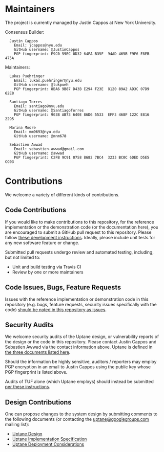 # Maintainers

The project is currently managed by Justin Cappos at New York University.

Consensus Builder:

```
  Justin Cappos
    Email: jcappos@nyu.edu
    GitHub username: @JustinCappos
    PGP fingerprint: E9C0 59EC 0D32 64FA B35F  94AD 465B F9F6 F8EB 475A
```

Maintainers:

```
  Lukas Puehringer
    Email: lukas.puehringer@nyu.edu
    GitHub username: @lukpueh
    PGP fingerprint: 8BA6 9B87 D43B E294 F23E  8120 89A2 AD3C 07D9 62E8
```
```
  Santiago Torres
    Email: santiago@nyu.edu
    GitHub username: @SantiagoTorres
    PGP fingerprint: 903B AB73 640E B6D6 5533  EFF3 468F 122C E816 2295
```
```
  Marina Moore
    Email: mm9693@nyu.edu
    GitHub username: @mnm678
```
```
  Sebastien Awwad
    Email: sebastien.awwad@gmail.com
    GitHub username: @awwad
    PGP fingerprint: C2FB 9C91 0758 B682 7BC4  3233 BC0C 6DED D5E5 CC03
```

# Contributions

We welcome a variety of different kinds of contributions.

## Code Contributions
If you would like to make contributions to this repository, for the reference
implementation or the demonstration code (or the documentation here), you are
encouraged to submit a GitHub pull request to this repository. Please follow
[these development instructions](https://github.com/secure-systems-lab/lab-guidelines/blob/master/dev-workflow.md).
Ideally, please include unit tests for any new software feature or change.

Submitted pull requests undergo review and automated testing, including, but
not limited to:
* Unit and build testing via Travis CI
* Review by one or more maintainers


## Code Issues, Bugs, Feature Requests
Issues with the reference implementation or demonstration code in this
repository (e.g. bugs, feature requests, security issues specifically with the
code)
[should be noted in this repository as issues](https://github.com/secure-systems-lab/lab-guidelines/issues/new).


## Security Audits
We welcome security audits of the Uptane design, or vulnerability reports of
the design or the code in this repository. Please contact Justin Cappos and
Sebastien Awwad via the contact information above. Uptane is defined in
[the three documents listed here](README.md#design-documentation).

Should the information be highly sensitive, auditors / reporters may employ
PGP encryption in an email to Justin Cappos using the public key whose PGP
fingerprint is listed above.

Audits of TUF alone (which Uptane employs) should instead be submitted
[per these
instructions](https://github.com/theupdateframework/tuf/blob/develop/GOVERNANCE.md).


## Design Contributions


One can propose changes to the system design by submitting comments to the
following documents (or contacting the uptane@googlegroups.com mailing list):
- [Uptane Design](https://docs.google.com/document/d/1pBK--40BCg_ofww4GES0weYFB6tZRedAjUy6PJ4Rgzk)
- [Uptane Implementation Specification](https://docs.google.com/document/d/1wjg3hl0iDLNh7jIRaHl3IXhwm0ssOtDje5NemyTBcaw)
- [Uptane Deployment Considerations](https://docs.google.com/document/d/17wOs-T7mugwte5_Dt-KLGMsp-3_yAARejpFmrAMefSE)
